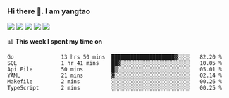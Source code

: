 ### Hi there 👋. I am yangtao 

<!-- **runtu666/runtu666** is a ✨ _special_ ✨ repository because its `README.md` (this file) appears on your GitHub profile. -->

![](https://github-profile-summary-cards.vercel.app/api/cards/profile-details?username=runtu666&theme=github)
![](https://github-profile-summary-cards.vercel.app/api/cards/repos-per-language?username=runtu666&theme=github)
![](https://github-profile-summary-cards.vercel.app/api/cards/most-commit-language?username=runtu666&theme=github)
![](https://github-profile-summary-cards.vercel.app/api/cards/stats?&username=runtu666&theme=github)
![](https://github-profile-summary-cards.vercel.app/api/cards/productive-time?username=runtu666&theme=github)

📊 **This week I spent my time on**
<!--START_SECTION:waka-->

```text
Go               13 hrs 50 mins  ████████████████████▓░░░░   82.20 %
SQL              1 hr 41 mins    ██▓░░░░░░░░░░░░░░░░░░░░░░   10.05 %
Api File         50 mins         █▒░░░░░░░░░░░░░░░░░░░░░░░   05.01 %
YAML             21 mins         ▓░░░░░░░░░░░░░░░░░░░░░░░░   02.14 %
Makefile         2 mins          ░░░░░░░░░░░░░░░░░░░░░░░░░   00.26 %
TypeScript       2 mins          ░░░░░░░░░░░░░░░░░░░░░░░░░   00.25 %
```

<!--END_SECTION:waka-->


[comment]: <> (Here are some ideas to get you started:)

[comment]: <> (- 🔭 I’m currently working on tal)

[comment]: <> (- 🌱 I’m currently learning devops)

[comment]: <> (- 👯 I’m looking to collaborate on ...)

[comment]: <> (- 🤔 I’m looking for help with ...)

[comment]: <> (- 💬 Ask me about ...)

[comment]: <> (- 📫 How to reach me: ...)

[comment]: <> (- 😄 Pronouns: ...)

[comment]: <> (- ⚡ Fun fact: ...)
